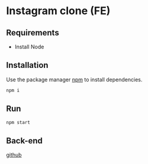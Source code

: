 # Instagram clone (FE)

## Requirements

- Install Node

## Installation

Use the package manager [npm](https://www.npmjs.com/) to install dependencies.

``` cmd
npm i
```

## Run

``` cmd
npm start
```

## Back-end

[github](https://github.com/learn-in-codersx/instagram-clone-be.git)
